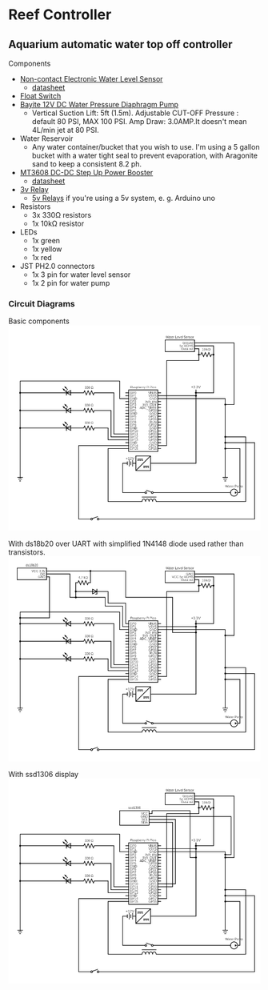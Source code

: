 # Reef Controller

## Aquarium automatic water top off controller

Components
* [Non-contact Electronic Water Level Sensor](https://www.amazon.com/gp/product/B07Z64CSLQ/ref=ppx_yo_dt_b_search_asin_title?ie=UTF8&psc=1)
  * [datasheet](docs/Taidacent%20Mini%20External%20Sticker%20Intelligent%20Non-contact%20Electronic%20Water%20Level%20Sensor%20High%20Low%20Level%20Output%20Liquid%20Level%20Sensor%20Switch%20for%20Water%20Tank%20Fish%20Tank%20.pdf)
* [Float Switch](https://www.amazon.com/gp/product/B072QCHQ2P/ref=ppx_yo_dt_b_search_asin_title?ie=UTF8&psc=1)
* [Bayite 12V DC Water Pressure Diaphragm Pump](https://www.amazon.com/gp/product/B01N75ZIXF/ref=ppx_yo_dt_b_search_asin_title?ie=UTF8&psc=1)
  * Vertical Suction Lift: 5ft (1.5m). Adjustable CUT-OFF Pressure : default 80 PSI, MAX 100 PSI. Amp Draw: 3.0AMP.It doesn't mean 4L/min jet at 80 PSI.
* Water Reservoir
  * Any water container/bucket that you wish to use. I'm using a 5 gallon bucket with a water tight seal to prevent evaporation, with Aragonite sand to keep a consistent 8.2 ph.
* [MT3608 DC-DC Step Up Power Booster](https://www.amazon.com/gp/product/B089JYBF25/ref=ppx_yo_dt_b_search_asin_title?ie=UTF8&psc=1)
  * [datasheet](docs/MT3608.pdf)
* [3v Relay](https://www.amazon.com/gp/product/B08W3XDNGK/ref=ppx_yo_dt_b_search_asin_title?ie=UTF8&psc=1)
  * [5v Relays](https://www.amazon.com/gp/product/B095YD3732/ref=ppx_yo_dt_b_search_asin_title?ie=UTF8&psc=1) if you're using a 5v system, e. g. Arduino uno
* Resistors
  * 3x 330Ω resistors
  * 1x 10kΩ resistor
* LEDs
  * 1x green
  * 1x yellow
  * 1x red
* JST PH2.0 connectors
  * 1x 3 pin for water level sensor
  * 1x 2 pin for water pump

### Circuit Diagrams

Basic components<br>
![Basic Reef Controller Circuit Diagram](docs/images/reef%20controller.png)

With ds18b20 over UART with simplified 1N4148 diode used rather than transistors.<br>
![Reef Controller with ds18b20 over UART](docs/images/reef%20controller%20with%20bs18b20%20over%20uart.png)

With ssd1306 display <br>
![Reef Controller with ssd1306 display](docs/images/reef%20controller%20with%20ssd1306.png)
